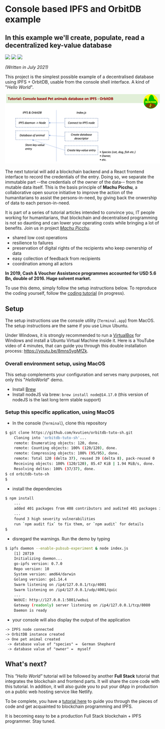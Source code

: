 # Console based IPFS and OrbitDB example
## In this example we'll create, populate, read a decentralized key-value database
[![](https://img.shields.io/badge/license-MIT-green)](https://opensource.org/licenses/MIT)
[![](https://img.shields.io/badge/project-machu----picchu-brightgreen)](https://github.com/Machu-Pichu/general.git)
[![](https://img.shields.io/badge/usage-tutorial-lightgreen)](https://github.com/Machu-Pichu/general.git)

*(Written in July 2021)*

This project is the simplest possible example of a decentralised database using IPFS + OrbitDB, usable from the console shell interface. A kind of "_Hello World_". 

![Demo overview](./demo-overview.png)

The next tutorial will add a blockchain backend and a React frontend interface to record the credentials of the entry. Doing so, we separate the immutable part --the credentials of the owner of the data-- from the mutable data itself. This is the basis principle of **Machu Picchu**, a collaborative open source initiative to improve the action of the humanitarians to assist the persons-in-need, by giving back the onwership of data to each person-in-need.

It is part of a series of tutorial articles intended to convince you, IT people working for humanitarians, that blockchain and decentralised programming is not so daunting and can lower your operating costs while bringing a lot of benefits. Join us in project *[Machu Picchu](https://kvutien-yes.medium.com/machu-picchu-how-the-blockchain-can-help-persons-in-need-8396820d13d1)*.

* shared low cost operations
* resilience to failures
* preservation of digital rights of the recipients who keep ownership of data
* easy collection of feedback from recipients
* coordination among all actors

**In 2019, Cash & Voucher Assistance programmes accounted for USD 5.6 Bn, double of 2016. Huge solvent market.**

To use this demo, simply follow the setup instructions below. To reproduce the coding yourself, follow the [coding tutorial](TUTO-1.md) (in progress).

## Setup
The setup instructions use the console utility (`Terminal.app`) from MacOS. The setup instructions are the same if you use Linux Ubuntu. 

Under Windows, it is strongly recommended to run a [VirtualBox](https://www.virtualbox.org/wiki/Downloads) for Windows and install a Ubuntu Virtual Machine inside it. Here is a YouTube video of 4 minutes, that can guide you through this double installation process: https://youtu.be/8mns5yqMfZk.
### Overall environment setup, using MacOS
This setup complements your configuration and serves many purposes, not only this "_HelloWorld_" demo.
* Install [Brew](https://brew.sh/)
* Install nodeJS via brew: `brew install node@14.17.0`  (this version of nodeJS is the last long term stable support)

### Setup this specific application, using MacOS
* In the console (`Terminal`), clone this repository
``` bash
$ git clone https://github.com/kvutien/orbitdb-tuto-sh.git
    Cloning into 'orbitdb-tuto-sh'...
    remote: Enumerating objects: 120, done.
    remote: Counting objects: 100% (120/120), done.
    remote: Compressing objects: 100% (95/95), done.
    remote: Total 120 (delta 37), reused 39 (delta 8), pack-reused 0
    Receiving objects: 100% (120/120), 85.47 KiB | 1.94 MiB/s, done.
    Resolving deltas: 100% (37/37), done.
$ cd orbitdb-tuto-sh
$
```
* install the dependencies
``` bash
$ npm install
    ...
    added 401 packages from 408 contributors and audited 401 packages in 23.853s
    ...
    found 3 high severity vulnerabilities
    run `npm audit fix` to fix them, or `npm audit` for details
$
```
* disregard the warnings. Run the demo by typing
``` bash
$ ipfs daemon --enable-pubsub-experiment & node index.js
    [1] 28719
    Initializing daemon...
    go-ipfs version: 0.7.0
    Repo version: 10
    System version: amd64/darwin
    Golang version: go1.14.4
    Swarm listening on /ip4/127.0.0.1/tcp/4001
    Swarm listening on /ip4/127.0.0.1/udp/4001/quic
    ...
    WebUI: http://127.0.0.1:5001/webui
    Gateway (readonly) server listening on /ip4/127.0.0.1/tcp/8080
    Daemon is ready

```
* your console will also display the output of the application
```
-> IPFS node connected
-> OrbitDB instance created
-> One pet animal created
 -> database value of "species" =  German Shepherd
 -> database value of "owner" =  myself
 ```

## What's next?
This _"Hello World"_ tutorial will be followed by another **Full Stack** tutorial that integrates the blockchain and frontend parts. It will share the core code with this tutorial. In addition, it will also guide you to put your dApp in production on a public web hosting service like Netlify.

To be complete, you have a [tutorial here](./TUTO-1.md) to guide you through the pieces of code and get acquainted to blockchain programming and IPFS. 

It is becoming easy to be a production Full Stack blockchain + IPFS programmer. Stay tuned.